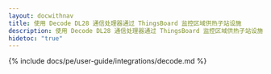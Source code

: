 ```yaml
---
layout: docwithnav
title: 使用 Decode DL28 通信处理器通过 ThingsBoard 监控区域供热子站设施
description: 使用 Decode DL28 通信处理器通过 ThingsBoard 监控区域供热子站设施
hidetoc: "true"
---
```

{% include docs/pe/user-guide/integrations/decode.md %}